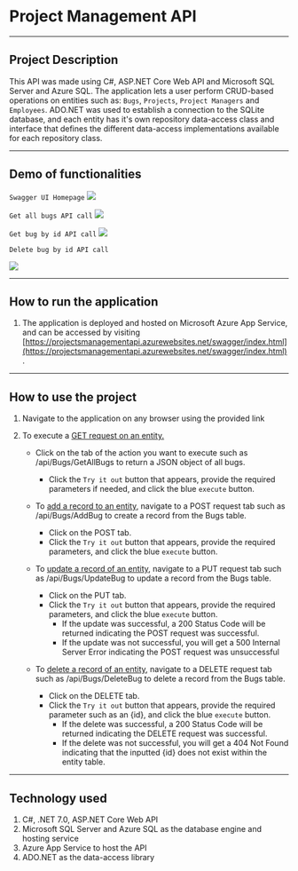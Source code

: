 # Project Management API
---

## Project Description
This API was made using C#, ASP.NET Core Web API and Microsoft SQL Server and Azure SQL. The application lets a user perform CRUD-based operations on entities such as: `Bugs`, `Projects`, `Project Managers` and `Employees`. ADO.NET was used to establish a connection to the SQLite database, and each entity has it's own repository data-access class and interface that defines the different data-access implementations available for each repository class.

---
## Demo of functionalities
`Swagger UI Homepage`
<img src="https://www.justintruong.studio/images/AllApiMethods.png">

`Get all bugs API call`
<img src="https://www.justintruong.studio/images/GetAllBugs.png">

`Get bug by id API call`
<img src="https://www.justintruong.studio/images/GetBugById.png">

`Delete bug by id API call`

<img src="https://www.justintruong.studio/images/DeleteBugById.png">


---
## How to run the application
1. The application is deployed and hosted on Microsoft Azure App Service, and can be accessed by visiting [https://projectsmanagementapi.azurewebsites.net/swagger/index.html](https://projectsmanagementapi.azurewebsites.net/swagger/index.html).


---
## How to use the project
1. Navigate to the application on any browser using the provided link

2. To execute a <ins>GET request on an entity.</ins>
   - Click on the tab of the action you want to execute such as /api/Bugs/GetAllBugs to return a JSON object of all bugs.
     - Click the `Try it out` button that appears, provide the required parameters if needed, and click the blue `execute` button.
       
   - To <ins>add a record to an entity</ins>, navigate to a POST request tab such as /api/Bugs/AddBug to create a record from the Bugs table.
     - Click on the POST tab.
     - Click the `Try it out` button that appears, provide the required parameters, and click the blue `execute` button.

   - To <ins>update a record of an entity</ins>, navigate to a PUT request tab such as /api/Bugs/UpdateBug to update a record from the Bugs table.
     - Click on the PUT tab.
     - Click the `Try it out` button that appears, provide the required parameters, and click the blue `execute` button.
       - If the update was successful, a 200 Status Code will be returned indicating the POST request was successful.
       - If the update was not successful, you will get a 500 Internal Server Error indicating the POST request was unsuccessful
      
   - To <ins>delete a record of an entity</ins>, navigate to a DELETE request tab such as /api/Bugs/DeleteBug to delete a record from the Bugs table.
     - Click on the DELETE tab.
     - Click the `Try it out` button that appears, provide the required parameter such as an {id}, and click the blue `execute` button.
       - If the delete was successful, a 200 Status Code will be returned indicating the DELETE request was successful.
       - If the delete was not successful, you will get a 404 Not Found indicating that the inputted {id} does not exist within the entity table.


---
## Technology used
1. C#, .NET 7.0, ASP.NET Core Web API
2. Microsoft SQL Server and Azure SQL as the database engine and hosting service
3. Azure App Service to host the API
4. ADO.NET as the data-access library


